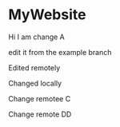 # MyWebsite

Hi I am change A


edit it from the example branch


Edited remotely

Changed locally

Change remotee C

Change remote DD
